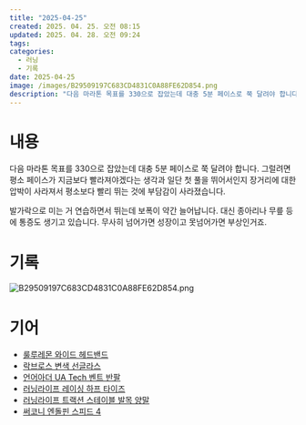 ```yaml
---
title: "2025-04-25"
created: 2025. 04. 25. 오전 08:15
updated: 2025. 04. 28. 오전 09:24
tags:
categories:
  - 러닝
  - 기록
date: 2025-04-25
image: /images/B29509197C683CD4831C0A88FE62D854.png
description: "다음 마라톤 목표를 330으로 잡았는데 대충 5분 페이스로 쭉 달려야 합니다. 그럴려면 평소 페이스가 지금보다 빨라져야겠다는 생각과 일단 첫 풀을 뛰어서인지 장거리에 대한 압박이 사라져서 평소보다 빨리 뛰는 것에 부담감이 사라졌습니다. 발가락으로 미는 거 연습하면서 뛰는데 보폭이 약간 "
---
```

# 내용

다음 마라톤 목표를 330으로 잡았는데 대충 5분 페이스로 쭉 달려야 합니다. 그럴려면 평소 페이스가 지금보다 빨라져야겠다는 생각과 일단 첫 풀을 뛰어서인지 장거리에 대한 압박이 사라져서 평소보다 빨리 뛰는 것에 부담감이 사라졌습니다.

발가락으로 미는 거 연습하면서 뛰는데 보폭이 약간 늘어납니다. 대신 종아리나 무릎 등에 통증도 생기고 있습니다. 무사히 넘어가면 성장이고 못넘어가면 부상인거죠.

# 기록

![B29509197C683CD4831C0A88FE62D854.png](/images/B29509197C683CD4831C0A88FE62D854.png)

# 기어

- [룰루레몬 와이드 헤드밴드](/posts/룰루레몬-와이드-헤드밴드)
- [락브로스 변색 선글라스](/posts/락브로스-변색-선글라스)
- [언어아더 UA Tech 벤트 반팔](/posts/언어아더-ua-tech-벤트-반팔)
- [러닝라이프 레이싱 하프 타이즈](/posts/러닝라이프-레이싱-하프-타이즈)
- [러닝라이프 트랙션 스테이블 발목 양말](/posts/러닝라이프-트랙션-스테이블-발목-양말)
- [써코니 엔돌핀 스피드 4](/posts/써코니-엔돌핀-스피드-4)
